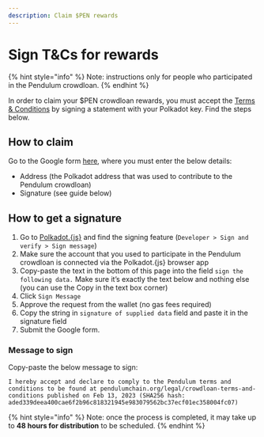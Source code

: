 ```yaml
---
description: Claim $PEN rewards
---
```


# Sign T\&Cs for rewards

{% hint style="info" %}
Note: instructions only for people who participated in the Pendulum crowdloan.
{% endhint %}

In order to claim your $PEN crowdloan rewards, you must accept the [Terms & Conditions](https://pendulumchain.org/legal/crowdloan-terms-and-conditions) by signing a statement with your Polkadot key. Find the steps below.

## How to claim

Go to the Google form [here](https://docs.google.com/forms/d/e/1FAIpQLScAwRI1hqzBQTT40ilRGcXpt8I9PfUMQzeutERDKIgEBfad7g/viewform), where you must enter the below details:

* Address (the Polkadot address  that was used to contribute to the Pendulum crowdloan)
* Signature (see guide below)

## How to get a signature

1. Go to [Polkadot.{js}](https://polkadot.js.org/apps/?rpc=wss%3A%2F%2Fpolkadot.api.onfinality.io%2Fpublic-ws#/signing) and find the signing feature (`Developer > Sign and verify > Sign message`)
2. Make sure the account that you used to participate in the Pendulum crowdloan is connected via the Polkadot.{js} browser app
3. Copy-paste the text in the bottom of this page into the field `sign the following data.` Make sure it’s exactly the text below and nothing else (you can use the Copy in the text box corner)
4. Click `Sign Message`
5. Approve the request from the wallet (no gas fees required)
6. Copy the string in `signature of supplied data` field and paste it in the signature field
7. Submit the Google form.

### Message to sign

Copy-paste the below message to sign:

```
I hereby accept and declare to comply to the Pendulum terms and conditions to be found at pendulumchain.org/legal/crowdloan-terms-and-conditions published on Feb 13, 2023 (SHA256 hash: aded339deea400cae6f2b96c818321945e983079562bc37ecf01ec358004fc07)
```

{% hint style="info" %}
Note: once the process is completed, it may take up to **48 hours for distribution** to be scheduled.
{% endhint %}

